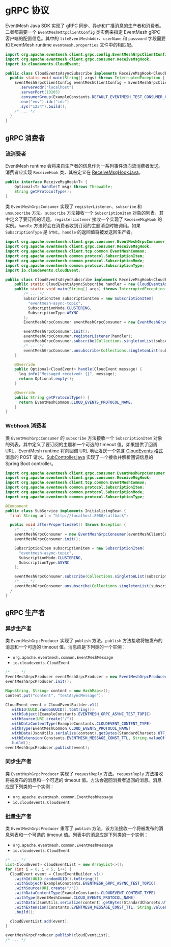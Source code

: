 # gRPC 协议

EventMesh Java SDK 实现了 gRPC 同步、异步和广播消息的生产者和消费者。二者都需要一个 `EventMeshHttpClientConfig` 类实例来指定 EventMesh gRPC 客户端的配置信息。其中的 `liteEventMeshAddr`、`userName` 和 `password` 字段需要和 EventMesh runtime `eventmesh.properties` 文件中的相匹配。

```java
import org.apache.eventmesh.client.grpc.config.EventMeshGrpcClientConfig;
import org.apache.eventmesh.client.grpc.consumer.ReceiveMsgHook;
import io.cloudevents.CloudEvent;

public class CloudEventsAsyncSubscribe implements ReceiveMsgHook<CloudEvent> {
  public static void main(String[] args) throws InterruptedException {
    EventMeshGrpcClientConfig eventMeshClientConfig = EventMeshGrpcClientConfig.builder()
      .serverAddr("localhost")
      .serverPort(10205)
      .consumerGroup(ExampleConstants.DEFAULT_EVENTMESH_TEST_CONSUMER_GROUP)
      .env("env").idc("idc")
      .sys("1234").build();
    /* ... */
  }
}
```

## gRPC 消费者

### 流消费者

EventMesh runtime 会将来自生产者的信息作为一系列事件流向流消费者发送。消费者应实现 `ReceiveHook` 类，其被定义在 [ReceiveMsgHook.java](https://github.com/apache/eventmesh/blob/master/eventmesh-sdk-java/src/main/java/org/apache/eventmesh/client/grpc/consumer/ReceiveMsgHook.java)。

```java
public interface ReceiveMsgHook<T> {
    Optional<T> handle(T msg) throws Throwable;
    String getProtocolType();
}
```

类 `EventMeshGrpcConsumer` 实现了 `registerListener`、`subscribe` 和 `unsubscribe` 方法。`subscribe` 方法接收一个 `SubscriptionItem` 对象的列表，其中定义了要订阅的话题。`registerListener` 接收一个实现了 `ReceiveMsgHook` 的实例。`handle` 方法将会在消费者收到订阅的主题消息时被调用。如果 `SubscriptionType` 是 `SYNC`，`handle` 的返回值将被发送回生产者。

```java
import org.apache.eventmesh.client.grpc.consumer.EventMeshGrpcConsumer;
import org.apache.eventmesh.client.grpc.consumer.ReceiveMsgHook;
import org.apache.eventmesh.client.tcp.common.EventMeshCommon;
import org.apache.eventmesh.common.protocol.SubscriptionItem;
import org.apache.eventmesh.common.protocol.SubscriptionMode;
import org.apache.eventmesh.common.protocol.SubscriptionType;
import io.cloudevents.CloudEvent;

public class CloudEventsAsyncSubscribe implements ReceiveMsgHook<CloudEvent> {
    public static CloudEventsAsyncSubscribe handler = new CloudEventsAsyncSubscribe();
    public static void main(String[] args) throws InterruptedException {
        /* ... */
        SubscriptionItem subscriptionItem = new SubscriptionItem(
          "eventmesh-async-topic",
          SubscriptionMode.CLUSTERING,
          SubscriptionType.ASYNC
        );
        EventMeshGrpcConsumer eventMeshGrpcConsumer = new EventMeshGrpcConsumer(eventMeshClientConfig);

        eventMeshGrpcConsumer.init();
        eventMeshGrpcConsumer.registerListener(handler);
        eventMeshGrpcConsumer.subscribe(Collections.singletonList(subscriptionItem));
        /* ... */
        eventMeshGrpcConsumer.unsubscribe(Collections.singletonList(subscriptionItem));
    }

    @Override
    public Optional<CloudEvent> handle(CloudEvent message) {
      log.info("Messaged received: {}", message);
      return Optional.empty();
    }

    @Override
    public String getProtocolType() {
      return EventMeshCommon.CLOUD_EVENTS_PROTOCOL_NAME;
    }
}
```

### Webhook 消费者

类 `EventMeshGrpcConsumer` 的 `subscribe` 方法接收一个 `SubscriptionItem` 对象的列表，其中定义了要订阅的主题和一个可选的 timeout 值。如果提供了回调 URL，EventMesh runtime 将向回调 URL 地址发送一个包含 [CloudEvents 格式](https://github.com/cloudevents/spec) 消息的 POST 请求。[SubController.java](https://github.com/apache/eventmesh/r/eventmesh-examples/src/main/java/org/apache/eventmesh/grpc/sub/app/controller/SubController.java) 实现了一个接收并解析回调信息的 Spring Boot controller。

```java
import org.apache.eventmesh.client.grpc.consumer.EventMeshGrpcConsumer;
import org.apache.eventmesh.client.grpc.consumer.ReceiveMsgHook;
import org.apache.eventmesh.client.tcp.common.EventMeshCommon;
import org.apache.eventmesh.common.protocol.SubscriptionItem;
import org.apache.eventmesh.common.protocol.SubscriptionMode;
import org.apache.eventmesh.common.protocol.SubscriptionType;

@Component
public class SubService implements InitializingBean {
  final String url = "http://localhost:8080/callback";

  public void afterPropertiesSet() throws Exception {
    /* ... */
    eventMeshGrpcConsumer = new EventMeshGrpcConsumer(eventMeshClientConfig);
    eventMeshGrpcConsumer.init();

    SubscriptionItem subscriptionItem = new SubscriptionItem(
      "eventmesh-async-topic",
      SubscriptionMode.CLUSTERING,
      SubscriptionType.ASYNC
    );

    eventMeshGrpcConsumer.subscribe(Collections.singletonList(subscriptionItem), url);
    /* ... */
    eventMeshGrpcConsumer.unsubscribe(Collections.singletonList(subscriptionItem), url);
  }
}
```

## gRPC 生产者

### 异步生产者

类 `EventMeshGrpcProducer` 实现了 `publish` 方法。`publish` 方法接收将被发布的消息和一个可选的 timeout 值。消息应是下列类的一个实例：

- `org.apache.eventmesh.common.EventMeshMessage`
- `io.cloudevents.CloudEvent`

```java
/* ... */
EventMeshGrpcProducer eventMeshGrpcProducer = new EventMeshGrpcProducer(eventMeshClientConfig);
eventMeshGrpcProducer.init();

Map<String, String> content = new HashMap<>();
content.put("content", "testAsyncMessage");

CloudEvent event = CloudEventBuilder.v1()
  .withId(UUID.randomUUID().toString())
  .withSubject(ExampleConstants.EVENTMESH_GRPC_ASYNC_TEST_TOPIC)
  .withSource(URI.create("/"))
  .withDataContentType(ExampleConstants.CLOUDEVENT_CONTENT_TYPE)
  .withType(EventMeshCommon.CLOUD_EVENTS_PROTOCOL_NAME)
  .withData(JsonUtils.serialize(content).getBytes(StandardCharsets.UTF_8))
  .withExtension(Constants.EVENTMESH_MESSAGE_CONST_TTL, String.valueOf(4 * 1000))
  .build();
eventMeshGrpcProducer.publish(event);
```

### 同步生产者

类 `EventMeshGrpcProducer` 实现了 `requestReply` 方法。`requestReply` 方法接收将被发布的消息和一个可选的 timeout 值。方法会返回消费者返回的消息。消息应是下列类的一个实例：

- `org.apache.eventmesh.common.EventMeshMessage`
- `io.cloudevents.CloudEvent`

### 批量生产者

类 `EventMeshGrpcProducer` 重写了 `publish` 方法，该方法接收一个将被发布的消息列表和一个可选的 timeout 值。列表中的消息应是下列类的一个实例：

- `org.apache.eventmesh.common.EventMeshMessage`
- `io.cloudevents.CloudEvent`

```java
/* ... */
List<CloudEvent> cloudEventList = new ArrayList<>();
for (int i = 0; i < 5; i++) {
  CloudEvent event = CloudEventBuilder.v1()
    .withId(UUID.randomUUID().toString())
    .withSubject(ExampleConstants.EVENTMESH_GRPC_ASYNC_TEST_TOPIC)
    .withSource(URI.create("/"))
    .withDataContentType(ExampleConstants.CLOUDEVENT_CONTENT_TYPE)
    .withType(EventMeshCommon.CLOUD_EVENTS_PROTOCOL_NAME)
    .withData(JsonUtils.serialize(content).getBytes(StandardCharsets.UTF_8))
    .withExtension(Constants.EVENTMESH_MESSAGE_CONST_TTL, String.valueOf(4 * 1000))
    .build();

  cloudEventList.add(event);
}

eventMeshGrpcProducer.publish(cloudEventList);
/* ... */
```